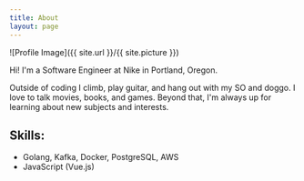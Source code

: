 ```yaml
---
title: About
layout: page
---
```

![Profile Image]({{ site.url }}/{{ site.picture }})

<p>Hi! I'm a Software Engineer at Nike in Portland, Oregon.</p>

<p>
Outside of coding I climb, play guitar, and hang out with my SO and doggo.
I love to talk movies, books, and games.
Beyond that, I'm always up for learning about new subjects and interests.
</p>

<h2>Skills:</h2>

<ul class="skill-list">
	<li>Golang, Kafka, Docker, PostgreSQL, AWS</li>
  <li>JavaScript (Vue.js)</li>
</ul>
